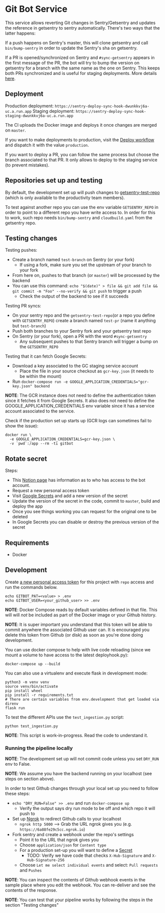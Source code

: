 # Git Bot Service

This service allows reverting Git changes in Sentry/Getsentry and updates the reference in getsentry to sentry automatically. There's two ways that the latter happens:

If a push happens on Sentry's master, this will clone getsentry and call `bin/bump-sentry` in order to update
the Sentry's sha on getsentry.

If a PR is opened/synchronized on Sentry and `#sync-getsentry` appears in the first message of the PR, the bot will try to bump the version on getsentry for a branch with the same name as the one on Sentry. This keeps both PRs synchronized and is useful for staging deployments. More details [here](https://www.notion.so/sentry/sync-getsentry-95a32dabe03b467bb3ec5fa0e20491e5).

## Deployment

Production deployment: `https://sentry-deploy-sync-hook-dwunkkvj6a-uc.a.run.app`
Staging deployment: `https://sentry-deploy-sync-hook-staging-dwunkkvj6a-uc.a.run.app`

The CI uploads the Docker image and deploys it once changes are merged on `master`.

If you want to make deployments to production, visit the [Deploy workflow](https://github.com/getsentry/sentry-deploy-sync-hook/actions/workflows/deploy.yml) and dispatch it with the value `production`.

If you want to deploy a PR, you can follow the same process but choose the branch associated to that PR. It only allows to deploy to the staging service (to prevent mistakes).

## Repositories set up and testing

By default, the development set up will push changes to [getsentry-test-repo](https://github.com/getsentry/getsentry-test-repo) (which is only available to the productivity team members).

To test against another repo you can use the env variable `GETSENTRY_REPO` in order to point to a different repo you have write access to. In order for this to work, such repo needs `bin/bump-sentry` and `cloudbuild.yaml` from the getsentry repo.

## Testing changes

Testing pushes:

- Create a branch named `test-branch` on Sentry (or your fork)
  - If using a fork, make sure you set the upstream of your branch to your fork
- From here on, pushes to that branch (or `master`) will be processed by the backend
- You can use this command: `echo "$(date)" > file && git add file && git commit -m "Foo" --no-verify && git push` to trigger a push
  - Check the output of the backend to see if it succeeds

Testing PR syncs:

- On your sentry repo and the `getsentry-test-repo`(or a repo you define with `GETSENTRY_REPO`) create a branch named `test-pr` (name it anything but `test-branch`)
- Push both branches to your Sentry fork and your getsentry test repo
- On Sentry (or your fork), open a PR with the word `#sync-getsentry`
  - Any subsequent pushes to that Sentry branch will trigger a bump on the `GETSENTRY_REPO`

Testing that it can fetch Google Secrets:

- Download a key associated to the GC staging service account
  - Place the file in your source checkout as `gcr-key.json` (it needs to be within the mount)
- Run `docker-compose run -e GOOGLE_APPLICATION_CREDENTIALS="gcr-key.json" backend`

**NOTE**: The GCR instance does not need to define the authentication token since it fetches it from Google Secrets. It also does not need to define the GOOGLE_APPLICATION_CREDENTIALS env variable since it has a service account associated to the service.

Check if the production set up starts up (GCR logs can sometimes fail to show the issue):

```shell
docker run \
  -e GOOGLE_APPLICATION_CREDENTIALS=gcr-key.json \
  -v `pwd`:/app --rm -ti gitbot
```

## Rotate secret

Steps:

- This [Notion page](https://www.notion.so/sentry/Bot-Accounts-beea0fc35473453ab50e05e6e4d1d02d) has information as to who has access to the bot account.
- Request a new personal access token
- Visit [Google Secrets](https://console.cloud.google.com/security/secret-manager?project=sentry-dev-tooling) and add a new version of the secret
- Update the version of the secret in the code, commit to `master`, build and deploy the app
- Once you see things working you can request for the original one to be deleted
- In Google Secrets you can disable or destroy the previous version of the secret

## Requirements

- Docker

## Development

Create [a new personal access token](https://github.com/settings/tokens/new) for this project with `repo` access and run the commands below.

```shell
echo GITBOT_PAT=<value> > .env
echo GITBOT_USER=<your_github_user> >> .env
```

**NOTE**: Docker Compose reads by default variables defined in that file. This will will _not_ be included as part of the Docker image or your Github history.

**NOTE**: It is super important you understand that this token will be able to commit anywhere the associated Github user can. It is encouraged you delete this token from Github (or disk) as soon as you're done doing development.

You can use docker compose to help with live code reloading (since we mount a volume to have access to the latest deployhook.py):

```shell
docker-compose up --build
```

You can also use a virtualenv and execute flask in development mode:

```shell
python3 -m venv venv
source venv/bin/activate
pip install wheel
pip install -r requirements.txt
# There are certain variables from env.development that get loaded via direnv
flask run
```

To test the different APIs use the `test_ingestion.py` script:

```shell
python test_ingestion.py
```

**NOTE**: This script is work-in-progress. Read the code to understand it.

### Running the pipeline locally

**NOTE**: The development set up will not commit code unless you set `DRY_RUN` env to False.

**NOTE**: We assume you have the backend running on your localhost (see steps on section above).

In order to test Github changes through your local set up you need to follow these steps:

- `echo "DRY_RUN=False" >> .env` and run `docker-compose up`
  - Verify the output says dry run mode to be off and which repo it will push to
- Set up [Ngrok](https://ngrok.io/) to redirect Github calls to your localhost
  - `ngrok http 5000` --> Grab the URL ngrok gives you (e.g. `https://6a88fe29c5cc.ngrok.io`)
- Fork sentry and create a webhook under the repo's settings
  - Point it to the URL that ngrok gives you
  - Choose `application/json` for `Content type`
  - For a production set-up you will want to define a [Secret](https://docs.github.com/en/developers/webhooks-and-events/creating-webhooks#secret)
    - TODO: Verify we have code that checks `X-Hub-Signature` and `X-Hub-Signature-256`
  - Choose `Let me select individual events` and select: `Pull requests` and `Pushes`

**NOTE**: You can inspect the contents of Github webhook events in the sample place where you edit the webhook. You can re-deliver and see the contents of the response.

**NOTE**: You can test that your pipeline works by following the steps in the section "Testing changes"
